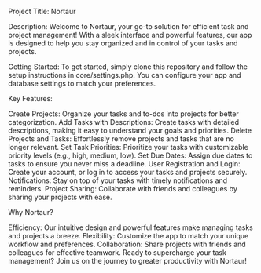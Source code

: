 Project Title: Nortaur

Description:
Welcome to Nortaur, your go-to solution for efficient task and project management! With a sleek interface and powerful features, our app is designed to help you stay organized and in control of your tasks and projects.

Getting Started:
To get started, simply clone this repository and follow the setup instructions in core/settings.php. You can configure your app and database settings to match your preferences.

Key Features:

Create Projects: Organize your tasks and to-dos into projects for better categorization.
Add Tasks with Descriptions: Create tasks with detailed descriptions, making it easy to understand your goals and priorities.
Delete Projects and Tasks: Effortlessly remove projects and tasks that are no longer relevant.
Set Task Priorities: Prioritize your tasks with customizable priority levels (e.g., high, medium, low).
Set Due Dates: Assign due dates to tasks to ensure you never miss a deadline.
User Registration and Login: Create your account, or log in to access your tasks and projects securely.
Notifications: Stay on top of your tasks with timely notifications and reminders.
Project Sharing: Collaborate with friends and colleagues by sharing your projects with ease.

Why Nortaur?

Efficiency: Our intuitive design and powerful features make managing tasks and projects a breeze.
Flexibility: Customize the app to match your unique workflow and preferences.
Collaboration: Share projects with friends and colleagues for effective teamwork.
Ready to supercharge your task management? Join us on the journey to greater productivity with Nortaur!
